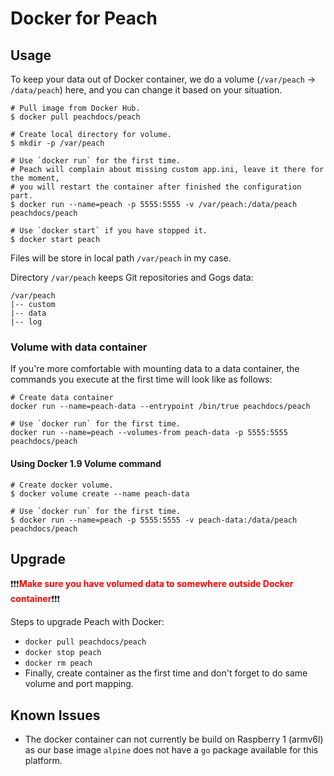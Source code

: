 # Docker for Peach

## Usage

To keep your data out of Docker container, we do a volume (`/var/peach` -> `/data/peach`) here, and you can change it based on your situation.

```
# Pull image from Docker Hub.
$ docker pull peachdocs/peach

# Create local directory for volume.
$ mkdir -p /var/peach

# Use `docker run` for the first time. 
# Peach will complain about missing custom app.ini, leave it there for the moment,
# you will restart the container after finished the configuration part.
$ docker run --name=peach -p 5555:5555 -v /var/peach:/data/peach peachdocs/peach

# Use `docker start` if you have stopped it.
$ docker start peach
```

Files will be store in local path `/var/peach` in my case.

Directory `/var/peach` keeps Git repositories and Gogs data:

    /var/peach
    |-- custom
    |-- data
    |-- log

### Volume with data container

If you're more comfortable with mounting data to a data container, the commands you execute at the first time will look like as follows:

```
# Create data container
docker run --name=peach-data --entrypoint /bin/true peachdocs/peach

# Use `docker run` for the first time.
docker run --name=peach --volumes-from peach-data -p 5555:5555 peachdocs/peach
```

#### Using Docker 1.9 Volume command

```
# Create docker volume.
$ docker volume create --name peach-data

# Use `docker run` for the first time.
$ docker run --name=peach -p 5555:5555 -v peach-data:/data/peach peachdocs/peach
```

## Upgrade

:exclamation::exclamation::exclamation:<span style="color: red">**Make sure you have volumed data to somewhere outside Docker container**</span>:exclamation::exclamation::exclamation:

Steps to upgrade Peach with Docker:

- `docker pull peachdocs/peach`
- `docker stop peach`
- `docker rm peach`
- Finally, create container as the first time and don't forget to do same volume and port mapping.

## Known Issues

- The docker container can not currently be build on Raspberry 1 (armv6l) as our base image `alpine` does not have a `go` package available for this platform.
